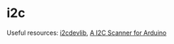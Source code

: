 # i2c

Useful resources: [i2cdevlib](https://github.com/jrowberg/i2cdevlib), [A I2C Scanner for Arduino](https://gist.github.com/tfeldmann/5411375)
